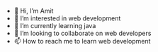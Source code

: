 - 👋 Hi, I’m Amit
- 👀 I’m interested in web development
- 🌱 I’m currently learning java
- 💞️ I’m looking to collaborate on web developers
- 📫 How to reach me to learn web development

<!---
9112637713/9112637713 is a ✨ special ✨ repository because its `README.md` (this file) appears on your GitHub profile.
You can click the Preview link to take a look at your changes.
--->
